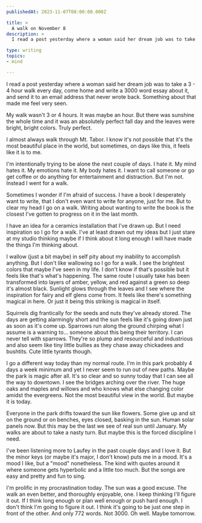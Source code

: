 ```yaml
---
publishedAt: 2023-11-07T08:00:00.000Z

title: >
  A walk on November 8
description: >
  I read a post yesterday where a woman said her dream job was to take a 3 - 4 hour walk every day, come home and write a 3000 word essay about it, and send it to an email address that never wrote back. Something about that made me feel very seen.

type: writing
topics:
- mind

---
```


I read a post yesterday where a woman said her dream job was to take a 3 - 4 hour walk every day, come home and write a 3000 word essay about it, and send it to an email address that never wrote back. Something about that made me feel very seen.

My walk wasn't 3 or 4 hours. It was maybe an hour. But there was sunshine the whole time and it was an absolutely perfect fall day and the leaves were bright, bright colors. Truly perfect. 

I almost always walk through Mt. Tabor. I know it's not possible that it's the most beautiful place in the world, but sometimes, on days like this, it feels like it is to me. 

I'm intentionally trying to be alone the next couple of days. I hate it. My mind hates it. My emotions hate it. My body hates it. I want to call someone or go get coffee or do anything for entertainment and distraction. But I'm not. Instead I went for a walk.

Sometimes I wonder if I'm afraid of success. I have a book I desperately want to write, that I don't even want to write for anyone, just for me. But to clear my head I go on a walk. Writing about wanting to write the book is the closest I've gotten to progress on it in the last month. 

I have an idea for a ceramics installation that I've drawn up. But I need inspiration so I go for a walk. I've at least drawn out my ideas but I just stare at my studio thinking maybe if I think about it long enough I will have made the things I'm thinking about. 

I wallow (just a bit maybe) in self pity about my inability to accomplish anything. But I don't like wallowing so I go for a walk. I see the brightest colors that maybe I've seen in my life. I don't know if that's possible but it feels like that's what's happening. The same route I usually take has been transformed into layers of amber, yellow, and red against a green so deep it's almost black. Sunlight glows through the leaves and I see where the inspiration for fairy and elf glens come from. It feels like there's something magical in here. Or just it being this striking is magical in itself. 

Squirrels dig frantically for the seeds and nuts they've already stored. The days are getting alarmingly short and the sun feels like it's going down just as soon as it's come up. Sparrows run along the ground chirping what I assume is a warning to... someone about this being their territory. I can never tell with sparrows. They're so plump and resourceful and industrious and also seem like tiny little bullies as they chase away chickadees and bushtits. Cute little tyrants though.

I go a different way today than my normal route. I'm in this park probably 4 days a week minimum and yet I never seem to run out of new paths. Maybe the park is magic after all. It's so clear and so sunny today that I can see all the way to downtown. I see the bridges arching over the river. The huge oaks and maples and willows and who knows what else changing color amidst the evergreens. Not the most beautiful view in the world. But maybe it is today.

Everyone in the park drifts toward the sun like flowers. Some give up and sit on the ground or on benches, eyes closed, basking in the sun. Human solar panels now. But this may be the last we see of real sun until January. My walks are about to take a nasty turn. But maybe this is the forced discipline I need.

I've been listening more to Laufey in the past couple days and I love it. But the minor keys (or maybe it's major, I don't know) puts me in a mood. It's a mood I like, but a "mood" nonetheless. The kind with quotes around it where someone gets hyperbolic and a little too much. But the songs are easy and pretty and fun to sing.

I'm prolific in my procrastination today. The sun was a good excuse. The walk an even better, and thoroughly enjoyable, one. I keep thinking I'll figure it out. If I think long enough or plan well enough or push hard enough. I don't think I'm going to figure it out. I think it's going to be just one step in front of the other. And only 772 words. Not 3000. Oh well. Maybe tomorrow.